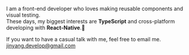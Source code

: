 I am a front-end developer who loves making reusable components and visual testing.  
These days, my biggest interests are **TypeScript** and cross-platform developing with **React-Native**.📱 <br>

If you want to have a casual talk with me, feel free to email me.
jinyang.develop@gmail.com
